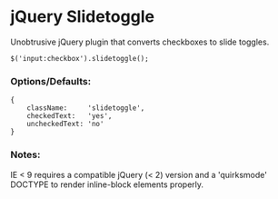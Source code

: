 # jQuery Slidetoggle

Unobtrusive jQuery plugin that converts checkboxes to slide toggles.

    $('input:checkbox').slidetoggle();

### Options/Defaults:
    {
        className:     'slidetoggle',
        checkedText:   'yes',
        uncheckedText: 'no'
    }

### Notes:

IE < 9 requires a compatible jQuery (< 2) version and a 'quirksmode' DOCTYPE to render inline-block elements properly.
